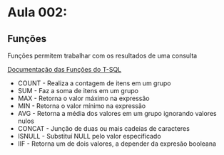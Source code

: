 # Aula 002:

## Funções

Funções permitem trabalhar com os resultados de uma consulta

[Documentação das Funções do T-SQL](https://learn.microsoft.com/pt-br/sql/t-sql/functions/functions?view=sql-server-ver16)

* COUNT - Realiza a contagem de itens em um grupo
* SUM - Faz a soma de itens em um grupo
* MAX - Retorna o valor máximo na expressão
* MIN - Retorna o valor mínimo na expressão
* AVG - Retorna a média dos valores em um grupo ignorando valores nulos
* CONCAT - Junção de duas ou mais cadeias de caracteres
* ISNULL - Substituí NULL pelo valor especificado
* IIF - Retorna um de dois valores, a depender da expresão booleana